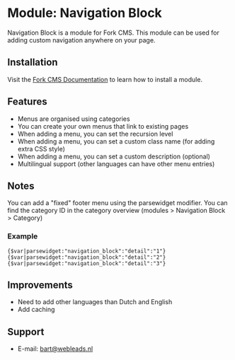 # Module: Navigation Block

Navigation Block is a module for Fork CMS.
This module can be used for adding custom navigation anywhere on your page.

## Installation

Visit the [Fork CMS Documentation](http://www.fork-cms.com/community/documentation/detail/getting-started/adding-modules) to learn how to install a module.

## Features

* Menus are organised using categories
* You can create your own menus that link to existing pages
* When adding a menu, you can set the recursion level
* When adding a menu, you can set a custom class name (for adding extra CSS style)
* When adding a menu, you can set a custom description (optional)
* Multilingual support (other languages can have other menu entries)

## Notes

You can add a "fixed" footer menu using the parsewidget modifier. You can find the category ID in the category overview (modules > Navigation Block > Category)

### Example
    {$var|parsewidget:"navigation_block":"detail":"1"}
    {$var|parsewidget:"navigation_block":"detail":"2"}
    {$var|parsewidget:"navigation_block":"detail":"3"}

## Improvements

* Need to add other languages than Dutch and English
* Add caching

## Support

* E-mail: bart@webleads.nl
